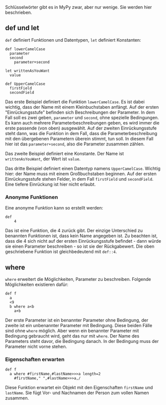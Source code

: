 Schlüsselwörter gibt es in MyPy zwar, aber nur wenige. Sie werden hier beschrieben.
## def und let
`def` definiert Funktionen und Datentypen, `let` definiert Konstanten:
```
def lowerCamelCase
  parameter
  second
    parameter+second

let writtenAsYouWant
  value

def UpperCamelCase
  firstField
  secondField
```
Das erste Beispiel definiert die Funktion `lowerCamelCase`. Es ist dabei wichtig, dass der Name mit einem Kleinbuchstaben anfängt. Auf der
ersten "Einrückungsstufe" befinden sich Beschreibungen der Parameter. In dem Fall soll es zwei geben, `parameter` und `second`, ohne
spezielle Bedingungen. Es kann auch mehrere Parameterbeschreibungen geben, es wird immer die erste passende (von oben) ausgewählt.
Auf der zweiten Einrückungsstufe steht dann, was die Funktion in dem Fall, dass die Parameterbeschreibung mit den übergebenen Parametern
überein stimmt, tun soll. In diesem Fall hier ist das `parameter+second`, also die Parameter zusammen zählen.

Das zweite Beispiel definiert eine Konstante. Der Name ist 
`writtenAsYouWant`, der Wert ist `value`.

Das dritte Beispiel definiert einen Datentyp namens `UpperCamelCase`. Wichtig hier: der Name muss mit einem Großbuchstaben beginnen.
Auf der ersten Einrückungsstufe stehen Felder, in dem Fall `firstField` und `secondField`. Eine tiefere Einrückung ist hier nicht erlaubt.

### Anonyme Funktionen
Eine anonyme Funktion kann so erstellt werden:
```
def
    4
```
Das ist eine Funktion, die 4 zurück gibt. Der einzige Unterschied zu benannten Funktionen ist, dass kein Name angegeben ist. Zu beachten
ist, dass die 4 sich nicht auf der ersten Einrückungsstufe befindet - dann würde sie einen Parameter beschreiben - so ist sie der Rückgabewert. Die oben geschriebene Funktion ist gleichbedeutend mit `def::4`.
## where
`where` erweitert die Möglichkeiten, Parameter zu beschreiben. Folgende Möglichkeiten existieren dafür:
```
def f
  a
  <9
  b where a<b
    a+b
```
Der erste Parameter ist ein benannter Parameter ohne Bedingung, der zweite ist ein unbenannter Parameter mit Bedingung. Diese beiden
Fälle sind ohne `where` möglich. Aber wenn ein benannter Parameter mit Bedingung gebraucht wird, geht das nur mit `where`. Der Name
des Parameters steht davor, die Bedingung danach. In der Bedingung muss der Parameter nicht vorne stehen.

### Eigenschaften erwarten
```
def f
  a where #firstName,#lastName>>>a length=2
    #firstName," ",#lastName>>>a,/
```
Diese Funktion erwartet ein Objekt mit den Eigenschaften `firstName` und `lastName`. Sie fügt Vor- und Nachnamen der Person zum vollen
Namen zusammen.
